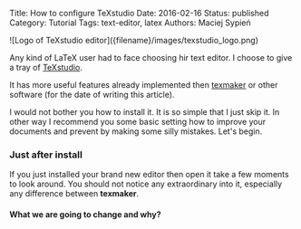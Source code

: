 Title:      How to configure TeXstudio
Date:       2016-02-16
Status:     published
Category:   Tutorial
Tags:       text-editor, latex
Authors:    Maciej Sypień


<div class="intro-article-image-sm" markdown="1">
  ![Logo of TeXstudio editor]({filename}/images/texstudio_logo.png)
</div>

Any kind of LaTeX user had to face choosing hir text editor. I choose to give a
tray of [TeXstudio][texstudio-webpage].

It has more useful features already implemented then
[texmaker][texmaker-webpage] or other software (for the date of writing this
article).

I would not bother you how to install it. It is so simple that I just skip it.
In other way I recommend you some basic setting how to improve your documents and
prevent by making some silly mistakes. Let's begin.

### Just after install
If you just installed your brand new editor then open it take a few moments to
look around. You should not notice any extraordinary into it, especially any
difference between **texmaker**.

#### What we are going to change and why?







 [texstudio-webpage]: http://www.texstudio.org/
 [texmaker-webpage]: http://www.xm1math.net/texmaker/
